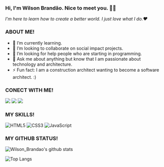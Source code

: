 ### Hi, I'm Wilson Brandão. Nice to meet you. 👋🏾

*I'm here to learn how to create a better world. I just love what I do.❤️*

### ABOUT ME!
- 🌱 I’m currently learning.
- 👯 I’m looking to collaborate on social impact projects.
- 🤔 I’m looking for help people who are starting in programming.
- 💬 Ask me about anything but know that I am passionate about technology and architecture.
- ⚡ Fun fact: I am a construction architect wanting to become a software architect. :)

### CONECT WITH ME!
<a href="https://www.instagram.com/_itsbrandao/"><img src="https://img.shields.io/badge/instagram%20@_itsbrandao-gray?style=for-the-badge&logo=instagram&logoColor=white&labelColor=000000"/></a>
<a href="https://www.facebook.com/wilson.brandao.56"><img src="https://img.shields.io/badge/facebook%20@WILSON.BRANDAO.56-gray?style=for-the-badge&logo=facebook&logoColor=white&labelColor=000000"/></a>
<a href="https://twitter.com/_Hotwheelson"><img src="https://img.shields.io/badge/twitter%20@_Hotwheelson-gray?style=for-the-badge&logo=twitter&logoColor=white&labelColor=000000"/></a>

### MY SKILLS!
![HTML5](https://img.shields.io/badge/html%205-grey?style=for-the-badge&logo=html5&logoColor=white&labelColor=000000)
![CSS3](https://img.shields.io/badge/css%203-grey?style=for-the-badge&logo=css3&logoColor=white&labelColor=000000)
![JavaScript](https://img.shields.io/badge/-JavaScript-grey?style=for-the-badge&logo=javascript&logoColor=white&labelColor=000000)

### MY GITHUB STATUS!
![Wilson_Brandao's github stats](https://github-readme-stats.vercel.app/api?username=wilsonbrandao&show_icons=true&theme=dark&icon_color=ffff)

![Top Langs](https://github-readme-stats.vercel.app/api/top-langs/?username=wilsonbrandao&theme=dark&title_color=ffff&text_color=fff)




